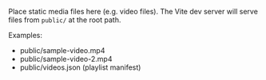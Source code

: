 Place static media files here (e.g. video files). The Vite dev server will serve files from `public/` at the root path.

Examples:
- public/sample-video.mp4
- public/sample-video-2.mp4
- public/videos.json (playlist manifest)

